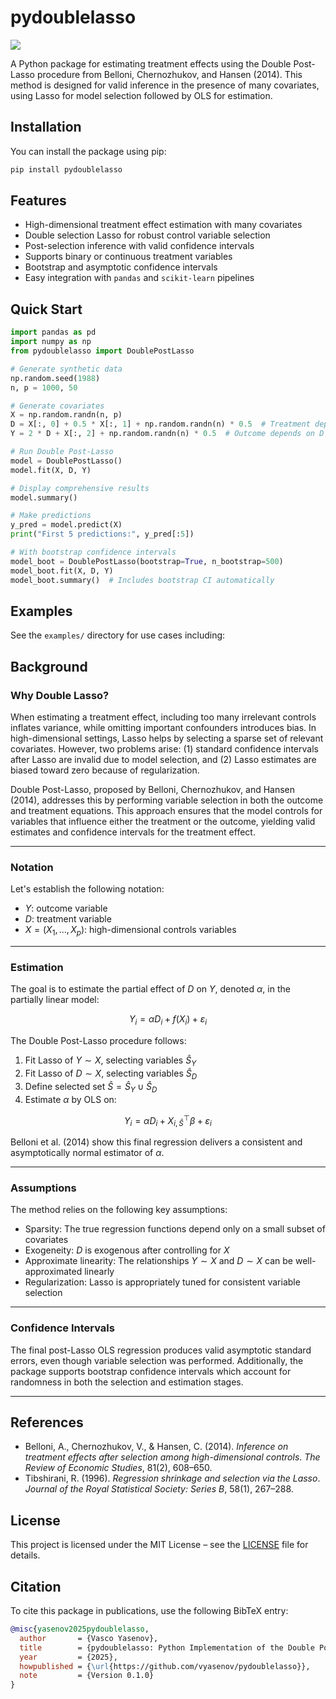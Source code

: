 # pydoublelasso

![](https://img.shields.io/badge/license-MIT-green)

A Python package for estimating treatment effects using the Double Post-Lasso procedure from Belloni, Chernozhukov, and Hansen (2014). This method is designed for valid inference in the presence of many covariates, using Lasso for model selection followed by OLS for estimation.

## Installation

You can install the package using pip:

```bash
pip install pydoublelasso
````

## Features

* High-dimensional treatment effect estimation with many covariates
* Double selection Lasso for robust control variable selection
* Post-selection inference with valid confidence intervals
* Supports binary or continuous treatment variables
* Bootstrap and asymptotic confidence intervals
* Easy integration with `pandas` and `scikit-learn` pipelines

## Quick Start

```python
import pandas as pd
import numpy as np
from pydoublelasso import DoublePostLasso

# Generate synthetic data
np.random.seed(1988)
n, p = 1000, 50

# Generate covariates
X = np.random.randn(n, p)
D = X[:, 0] + 0.5 * X[:, 1] + np.random.randn(n) * 0.5  # Treatment depends on X0, X1
Y = 2 * D + X[:, 2] + np.random.randn(n) * 0.5  # Outcome depends on D and X2

# Run Double Post-Lasso
model = DoublePostLasso()
model.fit(X, D, Y)

# Display comprehensive results
model.summary()

# Make predictions
y_pred = model.predict(X)
print("First 5 predictions:", y_pred[:5])

# With bootstrap confidence intervals
model_boot = DoublePostLasso(bootstrap=True, n_bootstrap=500)
model_boot.fit(X, D, Y)
model_boot.summary()  # Includes bootstrap CI automatically
```

## Examples

See the `examples/` directory for use cases including:

## Background

### Why Double Lasso?

When estimating a treatment effect, including too many irrelevant controls inflates variance, while omitting important confounders introduces bias. In high-dimensional settings, Lasso helps by selecting a sparse set of relevant covariates. However, two problems arise: (1) standard confidence intervals after Lasso are invalid due to model selection, and (2) Lasso estimates are biased toward zero because of regularization.

Double Post-Lasso, proposed by Belloni, Chernozhukov, and Hansen (2014), addresses this by performing variable selection in both the outcome and treatment equations. This approach ensures that the model controls for variables that influence either the treatment or the outcome, yielding valid estimates and confidence intervals for the treatment effect.

---

### Notation

Let's establish the following notation:

* $Y$: outcome variable
* $D$: treatment variable
* $X = (X_1, \dots, X_p)$: high-dimensional controls variables

---

### Estimation

The goal is to estimate the partial effect of $D$ on $Y$, denoted $\alpha$, in the partially linear model:

$$
Y_i = \alpha D_i + f(X_i) + \varepsilon_i
$$

The Double Post-Lasso procedure follows:

1. Fit Lasso of $Y \sim X$, selecting variables $\hat{S}_Y$
2. Fit Lasso of $D \sim X$, selecting variables $\hat{S}_D$
3. Define selected set $\hat{S} = \hat{S}_Y \cup \hat{S}_D$
4. Estimate $\alpha$ by OLS on:

$$
Y_i = \alpha D_i + X_{i,\hat{S}}^\top \beta + \varepsilon_i
$$

Belloni et al. (2014) show this final regression delivers a consistent and asymptotically normal estimator of $\alpha$.

---

### Assumptions

The method relies on the following key assumptions:

* Sparsity: The true regression functions depend only on a small subset of covariates
* Exogeneity: $D$ is exogenous after controlling for $X$
* Approximate linearity: The relationships $Y \sim X$ and $D \sim X$ can be well-approximated linearly
* Regularization: Lasso is appropriately tuned for consistent variable selection

---

### Confidence Intervals

The final post-Lasso OLS regression produces valid asymptotic standard errors, even though variable selection was performed. Additionally, the package supports bootstrap confidence intervals which account for randomness in both the selection and estimation stages.

---

## References

* Belloni, A., Chernozhukov, V., & Hansen, C. (2014). *Inference on treatment effects after selection among high-dimensional controls*. *The Review of Economic Studies*, 81(2), 608–650.
* Tibshirani, R. (1996). *Regression shrinkage and selection via the Lasso*. *Journal of the Royal Statistical Society: Series B*, 58(1), 267–288.

## License

This project is licensed under the MIT License – see the [LICENSE](LICENSE) file for details.

## Citation

To cite this package in publications, use the following BibTeX entry:

```bibtex
@misc{yasenov2025pydoublelasso,
  author       = {Vasco Yasenov},
  title        = {pydoublelasso: Python Implementation of the Double Post-Lasso Estimator},
  year         = {2025},
  howpublished = {\url{https://github.com/vyasenov/pydoublelasso}},
  note         = {Version 0.1.0}
}
```
